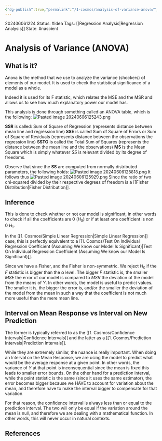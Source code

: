 ```yaml
---
{"dg-publish":true,"permalink":"/1-cosmos/analysis-of-variance-anova/","created":"2025-01-22T11:17:14.271-05:00","updated":"2024-06-06T13:11:22.011-04:00"}
---
```


202406061224
Status: #idea
Tags: [[Regression Analysis\|Regression Analysis]]
State: #nascient
# Analysis of Variance (ANOVA)
## What is it?
Anova is the method that we use to analyze the variance (shockers) of elements of our model. It is used to check the statistical significance of a model as a whole.

Indeed it is used for its F statistic, which relates the MSE and the MSR and allows us to see how much explanatory power our model has.

This analysis is done through something called an ANOVA table, which is the following:
![Pasted image 20240606125243.png](/img/user/3.%20Black%20Holes/Files/Pasted%20image%2020240606125243.png)


**SSR** is called: Sum of Square of Regression (represents distance between mean line and regression line)
**SSE** is called Sum of Square of Errors or Sum of Square of Residuals (represents distance between the observations the regression line)
**SSTO** is called the Total Sum of Squares (represents the distance between the mean line and the observations)
**MS** is the Mean Square which is simply whatever *SS* is relevant divided by its degree of freedoms.

Observe that since the **SS** are computed from normally distributed parameters, the following holds:
![Pasted image 20240606125818.png](/img/user/3.%20Black%20Holes/Files/Pasted%20image%2020240606125818.png)
It follows thus 
![Pasted image 20240606125929.png](/img/user/3.%20Black%20Holes/Files/Pasted%20image%2020240606125929.png)
Since the ratio of two chi-squared divided by their respective degrees of freedom is a [[Fisher Distribution\|Fisher Distribution]].



## Inference
This is done to check whether or not our model is significant, in other words to check if all the coefficients are 0 ($H_0$) or if at least one coefficient is non 0 $H_1$.

In the [[1. Cosmos/Simple Linear Regression\|Simple Linear Regression]] case, this is perfectly equivalent to a [[1. Cosmos/Test On Individual Regression Coefficient (Assuming We know our Model Is Significant)\|Test On Individual Regression Coefficient (Assuming We know our Model Is Significant)]].

Since we have a Fisher, and the Fisher is non-symmetric. We reject $H_0$ if the $F$ statistic is bigger than the $\alpha$ level. The bigger $F$ statistic is, the smaller $MSE$ the error of our model is compared to $MSR$ the deviation of the model from the means of $Y$. In other words, the model is useful to predict values. The smaller it is, the bigger the error is, and/or the smaller the deviation of the model from the mean in such a way that the coefficient is not much more useful than the mere mean line.

## Interval on Mean Response vs Interval on New Prediction
The former is typically referred to as the [[1. Cosmos/Confidence Intervals\|Confidence Intervals]] and the latter as a [[1. Cosmos/Prediction Intervals\|Prediction Intervals]]. 

While they are extremely similar, the nuance is really important. When doing an Interval on the Mean Response, we are using the model to predict what would be the average response at a given point. In other words, the variance of $Y$ at that point is inconsequential since the mean is fixed this leads to smaller error bounds. On the other hand for a prediction interval, while the point statistic is the same (since it uses the same estimator), the error becomes bigger because we HAVE to account for variation about the mean, and therefore have to make  the interval bigger to compensate for that variation.

For that reason, the confidence interval is always less than or equal to the prediction interval. The two will only be equal if the variation around the mean is null, and therefore we are dealing with a mathematical function. In other words, this will never occur in natural contexts.
## References
